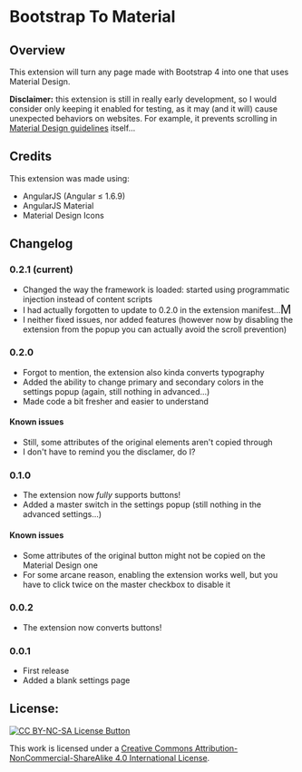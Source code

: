 # Bootstrap To Material
## Overview
This extension will turn any page made with Bootstrap 4 into one that uses Material Design.

**Disclaimer:** this extension is still in really early development, so I would consider only keeping it enabled for testing, as it may (and it will) cause unexpected behaviors on websites. For example, it prevents scrolling in [Material Design guidelines](https://material.io/guidelines/) itself...

## Credits
This extension was made using:
* AngularJS (Angular ≤ 1.6.9)
* AngularJS Material
* Material Design Icons

## Changelog
### 0.2.1 (current)
* Changed the way the framework is loaded: started using programmatic injection instead of content scripts
* I had actually forgotten to update to 0.2.0 in the extension manifest... <img style="transform: scale(1.5);" height="16px" alt="Man facepalming emoji" src="https://emojipedia-us.s3.amazonaws.com/thumbs/120/google/119/man-facepalming_1f926-200d-2642-fe0f.png">
* I neither fixed issues, nor added features (however now by disabling the extension from the popup you can actually avoid the scroll prevention)

### 0.2.0
* Forgot to mention, the extension also kinda converts typography
* Added the ability to change primary and secondary colors in the settings popup (again, still nothing in advanced...)
* Made code a bit fresher and easier to understand
#### Known issues
* Still, some attributes of the original elements aren't copied through
* I don't have to remind you the disclamer, do I?

### 0.1.0
* The extension now _fully_ supports buttons!
* Added a master switch in the settings popup (still nothing in the advanced settings...)
#### Known issues
* Some attributes of the original button might not be copied on the Material Design one
* For some arcane reason, enabling the extension works well, but you have to click twice on the master checkbox to disable it

### 0.0.2
* The extension now converts buttons!

### 0.0.1
* First release
* Added a blank settings page

## License:
[![CC BY-NC-SA License Button](https://i.creativecommons.org/l/by-nc-sa/4.0/88x31.png)](http://creativecommons.org/licenses/by-nc-sa/4.0/)

This work is licensed under a [Creative Commons Attribution-NonCommercial-ShareAlike 4.0 International License](http://creativecommons.org/licenses/by-nc-sa/4.0/).